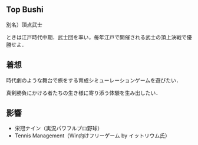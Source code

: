 ## Top Bushi

別名）頂点武士

ときは江戸時代中期．武士団を率い，毎年江戸で開催される武士の頂上決戦で優勝せよ．

## 着想

時代劇のような舞台で旅をする育成シミューレーションゲームを遊びたい．

真剣勝負にかける者たちの生き様に寄り添う体験を生み出したい．

## 影響

- 栄冠ナイン（実況パワフルプロ野球）
- Tennis Management（Win向けフリーゲーム by イットリウム氏）
